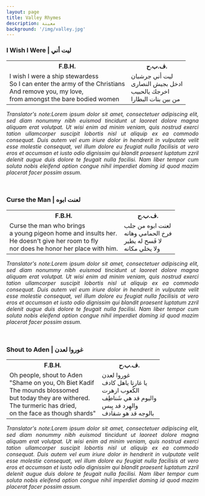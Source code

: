 ```yaml
---
layout: page
title: Valley Rhymes
description: معينة
background: '/img/valley.jpg'
---
```

<!-- I wish I Were-->
<html>
<head>
<style>
table {
  width: 100%;
  border: ;
}
</style>
</head>
<body>

<h3>I Wish I Were | ليت أني  </h3>
<table>
  <tr>
    <th>F.B.H.</th>
  <right><th>ف.ب.ح.</th></right>
  </tr>
  <tr>
    <td>I wish I were a ship stewardess
<br>So I can enter the army of the Christians
<br>And remove you, my love,
<br>from amongst the bare bodied women

</td>
    <td>
<right>
ليت أني جرشبان
<br>ادخل بجيش النصارى
<br>اخرجك يالحبيب
<br>من بين بنات البطارا
<br>
</right>
</td>
  </tr>
</table>
<p align="justify">
<i>Translator's note:Lorem ipsum dolor sit amet, consectetuer adipiscing elit, sed diam nonummy nibh euismod tincidunt ut laoreet dolore magna aliquam erat volutpat. Ut wisi enim ad minim veniam, quis nostrud exerci tation ullamcorper suscipit lobortis nisl ut aliquip ex ea commodo consequat. Duis autem vel eum iriure dolor in hendrerit in vulputate velit esse molestie consequat, vel illum dolore eu feugiat nulla facilisis at vero eros et accumsan et iusto odio dignissim qui blandit praesent luptatum zzril delenit augue duis dolore te feugait nulla facilisi. Nam liber tempor cum soluta nobis eleifend option congue nihil imperdiet doming id quod mazim placerat facer possim assum. </i>
</p>
</body>
</html>
<p>
</p>
<br>

<!-- Curse the man -->
<html>
<head>
<style>
table {
  width: 100%;
  border: ;
}
</style>
</head>
<body>

<h3>Curse the Man | لعنت ابوه </h3>
<table>
  <tr>
    <th>F.B.H.</th>
  <right><th>ف.ب.ح.</th></right>
  </tr>
  <tr>
    <td>Curse the man who brings
<br>a young pigeon home and insults her.
<br>He doesn't give her room to fly
<br>nor does he honor her place with him.


</td>
    <td>
<right>
لعنت ابوه من جلب
<br>فرخ الحمامي وهانه
<br>لا فَسح له يطير
<br>ولا يخلي مكانه
<br>
</right>
</td>
  </tr>
</table>
<p align="justify">
<i>Translator's note:Lorem ipsum dolor sit amet, consectetuer adipiscing elit, sed diam nonummy nibh euismod tincidunt ut laoreet dolore magna aliquam erat volutpat. Ut wisi enim ad minim veniam, quis nostrud exerci tation ullamcorper suscipit lobortis nisl ut aliquip ex ea commodo consequat. Duis autem vel eum iriure dolor in hendrerit in vulputate velit esse molestie consequat, vel illum dolore eu feugiat nulla facilisis at vero eros et accumsan et iusto odio dignissim qui blandit praesent luptatum zzril delenit augue duis dolore te feugait nulla facilisi. Nam liber tempor cum soluta nobis eleifend option congue nihil imperdiet doming id quod mazim placerat facer possim assum. </i>
</p>
</body>
</html>
<p>
</p>
<br>
<!-- Shout to Aden -->
<html>
<head>
<style>
table {
  width: 100%;
  border: ;
}
</style>
</head>
<body>

<h3>Shout to Aden | غوروا لعدن</h3>
<table>
  <tr>
    <th>F.B.H.</th>
  <right><th>ف.ب.ح.</th></right>
  </tr>
  <tr>
    <td>Oh people, shout to Aden
<br>"Shame on you, Oh Biet Kadif
<br>The mounds blossomed
<br>but today they are withered.
<br>The turmeric has dried,
<br>on the face as though shards"

</td>
    <td>
<right>
غوروا لعدن
<br> يا غارتا ياهل كادف
<br> الكُعوب  ازهرت
<br> واليوم قد هي شَناطِف
<br> والهِرد قد يِبس
<br>بالوجه قد هو شقادف

<br>
</right>
</td>
  </tr>
</table>
<p align="justify">
<i>Translator's note:Lorem ipsum dolor sit amet, consectetuer adipiscing elit, sed diam nonummy nibh euismod tincidunt ut laoreet dolore magna aliquam erat volutpat. Ut wisi enim ad minim veniam, quis nostrud exerci tation ullamcorper suscipit lobortis nisl ut aliquip ex ea commodo consequat. Duis autem vel eum iriure dolor in hendrerit in vulputate velit esse molestie consequat, vel illum dolore eu feugiat nulla facilisis at vero eros et accumsan et iusto odio dignissim qui blandit praesent luptatum zzril delenit augue duis dolore te feugait nulla facilisi. Nam liber tempor cum soluta nobis eleifend option congue nihil imperdiet doming id quod mazim placerat facer possim assum. </i>
</p>
</body>
</html>
<p>
</p>
<br>
